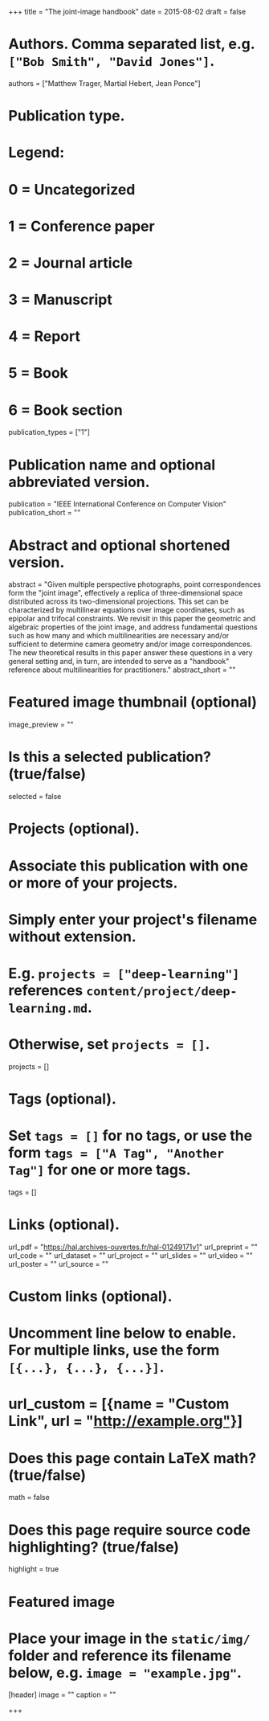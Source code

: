 +++
title = "The joint-image handbook"
date = 2015-08-02
draft = false

# Authors. Comma separated list, e.g. `["Bob Smith", "David Jones"]`.
authors = ["Matthew Trager, Martial Hebert, Jean Ponce"]

# Publication type.
# Legend:
# 0 = Uncategorized
# 1 = Conference paper
# 2 = Journal article
# 3 = Manuscript
# 4 = Report
# 5 = Book
# 6 = Book section
publication_types = ["1"]

# Publication name and optional abbreviated version.
publication = "IEEE International Conference on Computer Vision"
publication_short = ""

# Abstract and optional shortened version.
abstract = "Given multiple perspective photographs, point correspondences form the \"joint image\", effectively a replica of three-dimensional space distributed across its two-dimensional projections. This set can be characterized by multilinear equations over image coordinates, such as epipolar and trifocal constraints. We revisit in this paper the geometric and algebraic properties of the joint image, and address fundamental questions such as how many and which multilinearities are necessary and/or sufficient to determine camera geometry and/or image correspondences. The new theoretical results in this paper answer these questions in a very general setting and, in turn, are intended to serve as a \"handbook\" reference about multilinearities for practitioners."
abstract_short = ""

# Featured image thumbnail (optional)
image_preview = ""

# Is this a selected publication? (true/false)
selected = false

# Projects (optional).
#   Associate this publication with one or more of your projects.
#   Simply enter your project's filename without extension.
#   E.g. `projects = ["deep-learning"]` references `content/project/deep-learning.md`.
#   Otherwise, set `projects = []`.
projects = []

# Tags (optional).
#   Set `tags = []` for no tags, or use the form `tags = ["A Tag", "Another Tag"]` for one or more tags.
tags = []

# Links (optional).
url_pdf = "https://hal.archives-ouvertes.fr/hal-01249171v1"
url_preprint = ""
url_code = ""
url_dataset = ""
url_project = ""
url_slides = ""
url_video = ""
url_poster = ""
url_source = ""

# Custom links (optional).
#   Uncomment line below to enable. For multiple links, use the form `[{...}, {...}, {...}]`.
# url_custom = [{name = "Custom Link", url = "http://example.org"}]

# Does this page contain LaTeX math? (true/false)
math = false

# Does this page require source code highlighting? (true/false)
highlight = true

# Featured image
# Place your image in the `static/img/` folder and reference its filename below, e.g. `image = "example.jpg"`.
[header]
image = ""
caption = ""

+++
